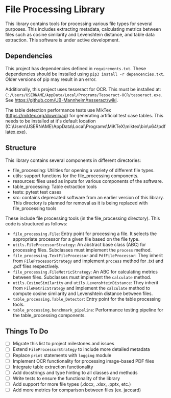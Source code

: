 # File Processing Library

This library contains tools for processing various file types for several purposes. This includes extracting metadata, calculating metrics between files such as cosine similarity and Levenshtein distance, and table data extraction. This software is under active development.

## Dependencies
This project has dependencies defined in `requirements.txt`. These dependencies should be installed using `pip3 install -r depencencies.txt`. Older versions of pip may result in an error.

Additionally, this project uses tesseract for OCR. This must be installed at: `C:/Users/USERNAME/AppData/Local/Programs/Tesseract-OCR/tesseract.exe`. See https://github.com/UB-Mannheim/tesseract/wiki.

The table detection performance tests use MikTex (https://miktex.org/download) for generating artificial test case tables. This needs to be installed at it's default location (C:\Users\USERNAME\AppData\Local\Programs\MiKTeX\miktex\bin\x64\pdflatex.exe).

## Structure

This library contains several components in different directories:

- file_processing: Utilities for opening a variety of different file types.
- utils: support functions for the file_processing components.
- resources: files used as inputs for various components of the software.
- table_processing: Table extraction tools
- tests: pytest test cases
- src: contains deprecated software from an earlier version of this library. This directory is planned for removal as it is being replaced with file_processing tools

These include file processing tools (in the file_processing directory). This code is structured as follows:

- `file_processing.File`: Entry point for processing a file. It selects the appropriate processor for a given file based on the file type.
- `utils.FileProcessorStrategy`: An abstract base class (ABC) for processing files. Subclasses must implement the `process` method.
- `file_processing.TextFileProcessor` and `PdfFileProcessor`: They inherit from `FileProcessorStrategy` and implement `process` method for .txt and .pdf files respectively.
- `file_processing.FileMetricStrategy`: An ABC for calculating metrics between files. Subclasses must implement the `calculate` method.
- `utils.CosineSimilarity` and `utils.LevenshteinDistance`: They inherit from `FileMetricStrategy` and implement the `calculate` method to compute cosine similarity and Levenshtein distance between files.
- `table_processing.Table_Detector`: Entry point for the table processing tools.
- `table_processing.benchmark_pipeline`: Performance testing pipeline for the table_processing components.

## Things To Do

- [ ] Migrate this list to project milestones and issues
- [ ] Extend `FileProcessorStrategy` to include more detailed metadata
- [ ] Replace `print` statements with `logging` module
- [ ] Implement OCR functionality for processing image-based PDF files
- [ ] Integrate table extraction functionality
- [ ] Add docstrings and type hinting to all classes and methods
- [ ] Write tests to ensure the functionality of the library
- [ ] Add support for more file types (.docx, .xlsx, .pptx, etc.)
- [ ] Add more metrics for comparison between files (ex. jaccard)
